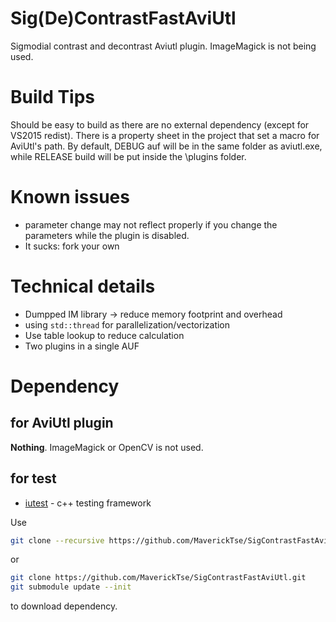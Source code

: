 # Sig(De)ContrastFastAviUtl
Sigmodial contrast and decontrast Aviutl plugin. ImageMagick is not being used.

# Build Tips
Should be easy to build as there are no external dependency (except for VS2015 redist). There is a property sheet in the project that set a macro for AviUtl's path. By default, DEBUG auf will be in the same folder as aviutl.exe, while RELEASE build will be put inside the \plugins folder.

# Known issues
* parameter change may not reflect properly if you change the parameters while the plugin is disabled.
* It sucks: fork your own

# Technical details
* Dumpped IM library -> reduce memory footprint and overhead
* using ``std::thread`` for  parallelization/vectorization
* Use table lookup to reduce calculation
* Two plugins in a single AUF

# Dependency
## for AviUtl plugin

**Nothing**. ImageMagick or OpenCV is not used.

## for test

- [iutest](https://github.com/srz-zumix/iutest) - c++ testing framework

Use

```sh
git clone --recursive https://github.com/MaverickTse/SigContrastFastAviUtl.git
```

or 

```sh
git clone https://github.com/MaverickTse/SigContrastFastAviUtl.git
git submodule update --init
```

to download dependency.
